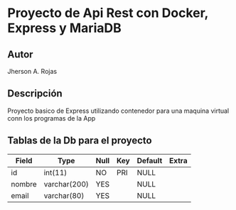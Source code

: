 # Proyecto de Api Rest con Docker, Express y MariaDB

## Autor

Jherson A. Rojas

## Descripción

Proyecto basico de Express utilizando contenedor para una maquina virtual
conn los programas de la App

## Tablas de la Db para el proyecto

| Field  | Type         | Null | Key | Default | Extra |
| ------ | ------------ | ---- | --- | ------- | ----- |
| id     | int(11)      | NO   | PRI | NULL    |       |
| nombre | varchar(200) | YES  |     | NULL    |       |
| email  | varchar(80)  | YES  |     | NULL    |       |
